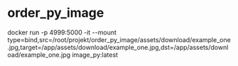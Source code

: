 # order_py_image
docker run -p 4999:5000 -it --mount type=bind,src=/root/projekt/order_py_image/assets/download/example_one.jpg,target=/app/assets/download/example_one.jpg,dst=/app/assets/download/example_one.jpg image_py:latest
